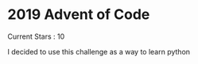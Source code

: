# 2019 Advent of Code

Current Stars : 10

I decided to use this challenge as a way to learn python

